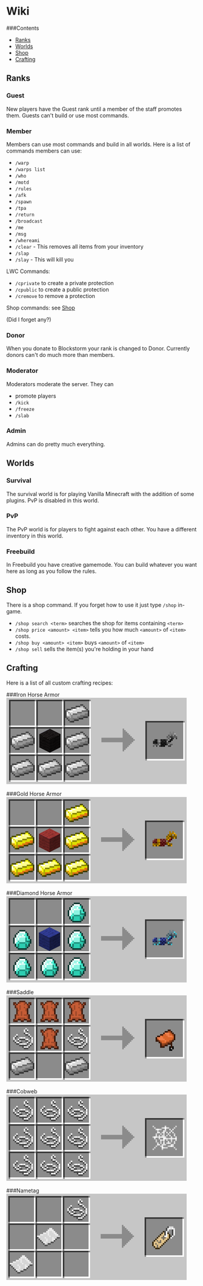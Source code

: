 # Wiki

###Contents

* [Ranks](#ranks)
* [Worlds](#worlds)
* [Shop](#shop)
* [Crafting](#crafting)


## <a name="ranks"></a>Ranks

### Guest
New players have the Guest rank until a member of the staff promotes them. Guests can't build or use most commands.

### Member
Members can use most commands and build in all worlds.
Here is a list of commands members can use:

- `/warp`
- `/warps list`
- `/who`
- `/motd`
- `/rules`
- `/afk`
- `/spawn`
- `/tpa`
- `/return`
- `/broadcast`
- `/me`
- `/msg`
- `/whereami`
- `/clear` - This removes all items from your inventory
- `/slap`
- `/slay` - This will kill you

LWC Commands:

- `/cprivate` to create a private protection
- `/cpublic` to create a public protection
- `/cremove` to remove a protection

Shop commands:
see [Shop](#shop)

(Did I forget any?)

### Donor
When you donate to Blockstorm your rank is changed to Donor. Currently donors can't do much more than members.

### Moderator
Moderators moderate the server. They can

- promote players
- `/kick` 
- `/freeze`
- `/slab`

### Admin
Admins can do pretty much everything.

## <a name="worlds"></a>Worlds

### Survival
The survival world is for playing Vanilla Minecraft with the addition of some plugins. PvP is disabled in this world.

### PvP
The PvP world is for players to fight against each other. You have a different inventory in this world.

### Freebuild
In Freebuild you have creative gamemode. You can build whatever you want here as long as you follow the rules.

## <a name="shop"></a>Shop

There is a shop command. If you forget how to use it just type `/shop` in-game.

- `/shop search <term>` searches the shop for items containing `<term>`
- `/shop price <amount> <item>` tells you how much `<amount>` of `<item>` costs.
- `/shop buy <amount> <item>` buys `<amount>` of `<item>`
- `/shop sell` sells the item(s) you're holding in your hand

## <a name="crafting"></a>Crafting
Here is a list of all custom crafting recipes:

###Iron Horse Armor
![iron_horse_armor.png](./img/iron_horse_armor.png "Iron Horse Armor")

###Gold Horse Armor
![gold_horse_armor.png](./img/gold_horse_armor.png "Gold Horse Armor")

###Diamond Horse Armor
![diamond_horse_armor.png](./img/diamond_horse_armor.png "Diamond Horse Armor")

###Saddle
![saddle.png](./img/saddle.png "Saddle")

###Cobweb
![cobweb.png](./img/cobweb.png "Cobweb")

###Nametag
![nametag.png](./img/nametag.png "Nametag")

